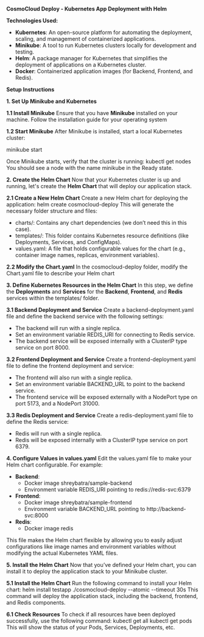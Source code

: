
**CosmoCloud Deploy - Kubernetes App Deployment with Helm**

**Technologies Used:**

- **Kubernetes**: An open-source platform for automating the deployment, scaling, and management of containerized applications.
- **Minikube**: A tool to run Kubernetes clusters locally for development and testing.
- **Helm**: A package manager for Kubernetes that simplifies the deployment of applications on a Kubernetes cluster.
- **Docker**: Containerized application images (for Backend, Frontend, and Redis).

**Setup Instructions**

**1. Set Up Minikube and Kubernetes**

**1.1 Install Minikube**
Ensure that you have **Minikube** installed on your machine. Follow the installation guide for your operating system

**1.2 Start Minikube**
After Minikube is installed, start a local Kubernetes cluster:

minikube start

Once Minikube starts, verify that the cluster is running:
kubectl get nodes
You should see a node with the name minikube in the Ready state.

**2. Create the Helm Chart**
Now that your Kubernetes cluster is up and running, let's create the **Helm Chart** that will deploy our application stack.

**2.1 Create a New Helm Chart**
Create a new Helm chart for deploying the application:
helm create cosmocloud-deploy
This will generate the necessary folder structure and files:

- charts/: Contains any chart dependencies (we don’t need this in this case).
- templates/: This folder contains Kubernetes resource definitions (like Deployments, Services, and ConfigMaps).
- values.yaml: A file that holds configurable values for the chart (e.g., container image names, replicas, environment variables).

**2.2 Modify the Chart.yaml**
In the cosmocloud-deploy folder, modify the Chart.yaml file to describe your Helm chart

**3. Define Kubernetes Resources in the Helm Chart**
In this step, we define the **Deployments** and **Services** for the **Backend**, **Frontend**, and **Redis** services within the templates/ folder.

**3.1 Backend Deployment and Service**
Create a backend-deployment.yaml file and define the backend service with the following settings:

- The backend will run with a single replica.
- Set an environment variable REDIS\_URI for connecting to Redis service.
- The backend service will be exposed internally with a ClusterIP type service on port 8000.

**3.2 Frontend Deployment and Service**
Create a frontend-deployment.yaml file to define the frontend deployment and service:

- The frontend will also run with a single replica.
- Set an environment variable BACKEND\_URL to point to the backend service.
- The frontend service will be exposed externally with a NodePort type on port 5173, and a NodePort 31000.

**3.3 Redis Deployment and Service**
Create a redis-deployment.yaml file to define the Redis service:
- Redis will run with a single replica.
- Redis will be exposed internally with a ClusterIP type service on port 6379.

**4. Configure Values in values.yaml**
Edit the values.yaml file to make your Helm chart configurable. For example:

- **Backend**: 
  - Docker image shreybatra/sample-backend
  - Environment variable REDIS\_URI pointing to redis://redis-svc:6379
- **Frontend**: 
  - Docker image shreybatra/sample-frontend
  - Environment variable BACKEND\_URL pointing to http://backend-svc:8000
- **Redis**: 
  - Docker image redis

This file makes the Helm chart flexible by allowing you to easily adjust configurations like image names and environment variables without modifying the actual Kubernetes YAML files.

**5. Install the Helm Chart**
Now that you’ve defined your Helm chart, you can install it to deploy the application stack to your Minikube cluster.

**5.1 Install the Helm Chart**
Run the following command to install your Helm chart:
helm install testapp ./cosmocloud-deploy --atomic --timeout 30s
This command will deploy the application stack, including the backend, frontend, and Redis components.

**6.1 Check Resources**
To check if all resources have been deployed successfully, use the following command:
kubectl get all
kubectl get pods
This will show the status of your Pods, Services, Deployments, etc.














